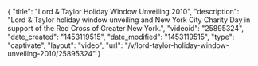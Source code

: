 {
    "title": "Lord & Taylor Holiday Window Unveiling 2010",
    "description": "Lord & Taylor holiday window unveiling and New York City Charity Day in support of the Red Cross of Greater New York.",
    "videoid": "25895324",
    "date_created": "1453119515",
    "date_modified": "1453119515",
    "type": "captivate",
    "layout": "video",
    "url": "\/v\/lord-taylor-holiday-window-unveiling-2010\/25895324"
}